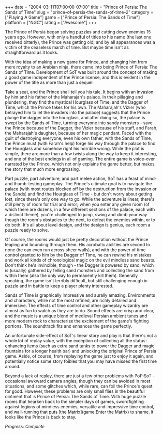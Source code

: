 +++
date = "2004-03-11T07:00:00-07:00"
title = "Prince of Persia: The Sands of Time"
slug = "prince-of-persia-the-sands-of-time-2"
category = ["Playing A Game"]
game = ["Prince of Persia: The Sands of Time"]
platform = ["NGC"]
rating = ["Awesome"]
+++

The Prince of Persia began solving puzzles and cutting down enemies 15 years ago. However, with only a handful of titles to his name (the last one received bitterly), the Prince was getting old, and by all appearances was a victim of the ceaseless march of time. But maybe time isn't as straightforward as it looks.

With the idea of making a new game for Prince, and changing him from mere royalty to an Arabian ninja, there came into being Prince of Persia: The Sands of Time. Development of SoT was built around the concept of making a good game independent of the Prince license, and this is evident in the power of the title as more than just a sequel.

Take a seat, and the Prince shall tell you his tale. It begins with an invasion by him and his father of the Maharajah's palace. In their pillaging and plundering, they find the mystical Hourglass of Time, and the Dagger of Time, which the Prince takes for his own. The Maharajah's Vizier (who betrayed him to let the invaders into the palace) suggests that the Prince plunge the dagger into the hourglass, and after doing so, the palace is swept by the Sands of Time, turning everyone into sandy monsters - save the Prince because of the Dagger, the Vizier because of his staff, and Farah, the Maharajah's daughter, because of her magic pendant. Faced with the guilt of destroying everyone, even his own father, with the Sands of Time, the Prince must (with Farah's help) forge his way through the palace to find the Hourglass and somehow right his horrible wrong. While the plot is simple, there are more than a few twists along the way to keep it interesting, and one of the best endings in all of gaming. The entire game is voice-over narrated by the Prince, which not only explains the game better, but makes the story that much more engrossing.

Part puzzle, part adventure, and part melee action, SoT has a feast of mind- and thumb-testing gameplay. The Prince's ultimate goal is to navigate the palace (with most routes blocked off by the destruction from the invasion or the Sands) and find the Hourglass of Time - but don't worry about getting lost, since there's only one way to go. While the adventure is linear, there's still plenty of room for trial and error; when you enter any given room (of which there are dozens, in a few different sections of the palace, each with a distinct theme), you're challenged to jump, swing and climb your way though the room's obstacles to the next, to defeat the enemies within, or to do both. It's all about level design, and the design is genius, each room a puzzle ready to solve.

Of course, the rooms would just be pretty decoration without the Prince leaping and bounding through them. His acrobatic abilities are second to none (he can even run across sheer walls), and with the power of time control granted to him by the Dagger of Time, he can rewind his mistakes and work all kinds of chronological magic on the evil mindless sand beasts. Don't think he's invincible, though - the Dagger is powered by sand, which is (usually) gathered by felling sand monsters and collecting the sand from within them (also the only way to permanently kill them). Generally speaking, the game isn't terribly difficult, but still challenging enough in puzzle and in battle to keep a player plenty interested.

Sands of Time is graphically impressive and aurally amazing. Environments and characters, while not the most refined, are richly detailed and immersive. The effects of time control and other gameplay wizardry are almost as fun to watch as they are to do. Sound effects are crisp and clear, and the music is a unique blend of medieval Persian ambient tunes and more modern rock to characterize the excitement of the game's fighting portions. The soundtrack fits and enhances the game perfectly.

An unfortunate side-effect of SoT's linear story and play is that there's not a whole lot of replay value, with the exception of collecting all the status-enhancing items (such as extra sand tanks to power the Dagger and magic fountains for a longer health bar) and unlocking the original Prince of Persia game. Aside, of course, from replaying the game just to enjoy it again, and potentially notice some story foibles that you may have missed the first time around.

Beyond a lack of replay, there are just a few other problems with PoP:SoT - occasional awkward camera angles, though they can be avoided in most situations, and some glitches which, while rare, can foil the Prince's quest for good. However, these problems are only small flies in the beautiful ointment that is Prince of Persia: The Sands of Time. With huge puzzle rooms that hearken back to the simpler days of games, swordfighting against legions of mindless enemies, versatile and impressive time control, and wall-running that puts [the Matrix](game:Enter the Matrix) to shame, it looks like the Prince is back to stay.

<i>Progress: Complete</i>